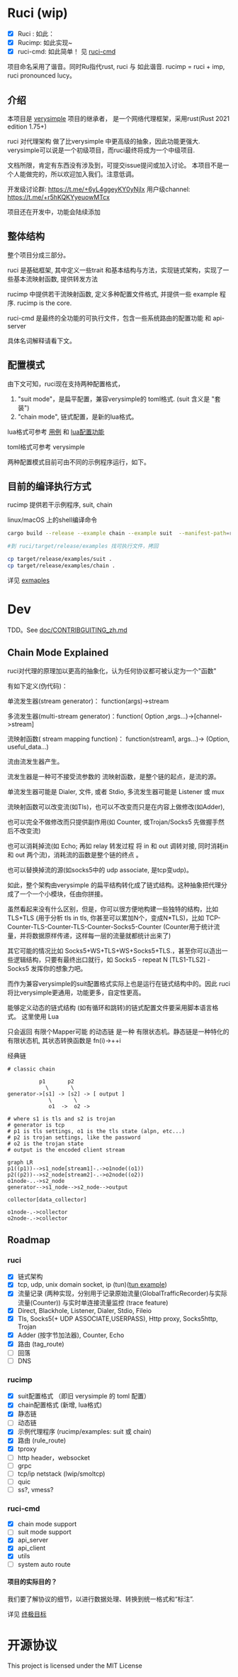 # Ruci (wip)

- [X] Ruci : 如此：
- [X] Rucimp: 如此实现~
- [X] ruci-cmd: 如此简单！ 见 [ruci-cmd](crates/ruci-cmd/README.md)

项目命名采用了谐音。同时Ru指代rust, ruci 与 如此谐音.
rucimp = ruci + imp,
ruci pronounced lucy。

## 介绍

本项目是 [verysimple](https://github.com/e1732a364fed/v2ray_simple) 项目的继承者，
是一个网络代理框架，采用rust(Rust 2021 edition 1.75+)

ruci 对代理架构 做了比verysimple 中更高级的抽象，因此功能更强大. 
verysimple可以说是一个初级项目，而ruci最终将成为一个中级项目.

文档所限，肯定有东西没有涉及到，可提交issue提问或加入讨论。
本项目不是一个人能做完的，所以欢迎加入我们。注意低调。

开发级讨论群:     https://t.me/+6yL4ggeyKY0yNjIx
用户级channel:    https://t.me/+r5hKQKYyeuowMTcx

项目还在开发中，功能会陆续添加


## 整体结构
整个项目分成三部分。

ruci 是基础框架, 其中定义一些trait 和基本结构与方法，实现链式架构，实现了一些基本流映射函数, 提供转发方法

rucimp 中提供若干流映射函数, 定义多种配置文件格式, 并提供一些 example 程序.
rucimp is the core.

ruci-cmd 是最终的全功能的可执行文件，包含一些系统路由的配置功能 和 api-server

具体名词解释请看下文。

## 配置模式

由下文可知，ruci现在支持两种配置格式，

1. "suit mode"，是扁平配置，兼容verysimple的 toml格式. (suit 含义是 "套装")
2. "chain mode", 链式配置，是新的lua格式。

lua格式可参考 [用例](resource/local.lua)  和 [lua配置功能](doc/lua.md) 

toml格式可参考 verysimple

两种配置模式目前可由不同的示例程序运行，如下。

## 目前的编译执行方式

rucimp 提供若干示例程序, suit, chain

linux/macOS 上的shell编译命令

```sh
cargo build --release --example chain --example suit  --manifest-path=rucimp/Cargo.toml

#到 ruci/target/release/examples 找可执行文件，拷回

cp target/release/examples/suit .
cp target/release/examples/chain .
```

详见 [exmaples](rucimp/examples/readme.md)


# Dev

TDD。See [doc/CONTRIBGUITING_zh.md](doc/CONTRIBUTING_zh.md)

## Chain Mode Explained

ruci对代理的原理加以更高的抽象化，认为任何协议都可被认定为一个"函数"

有如下定义(伪代码)：

单流发生器(stream generator)： function(args)->stream

多流发生器(multi-stream generator)：function( Option<stream> ,args...)->[channel->stream]

流映射函数( stream mapping function)： function(stream1, args...)-> (Option<stream2>, useful_data...) 

流由流发生器产生。

流发生器是一种可不接受流参数的 流映射函数，是整个链的起点，是流的源。

单流发生器可能是 Dialer, 文件, 或者 Stdio, 多流发生器可能是 Listener  或 mux

流映射函数可以改变流(如Tls)，也可以不改变而只是在内容上做修改(如Adder),

也可以完全不做修改而只提供副作用(如 Counter, 或Trojan/Socks5 先做握手然后不改变流) 

也可以消耗掉流(如 Echo; 再如 relay 转发过程 将 in 和 out 调转对接, 同时消耗in 和 out 两个流)，消耗流的函数是整个链的终点 。

也可以替换掉流的源(如socks5中的 udp associate, 是tcp变udp)。

如此，整个架构由verysimple 的扁平结构转化成了链式结构。这种抽象把代理分成了一个一个小模块，任由你拼接。


虽然看起来没有什么区别，但是，你可以很方便地构建一些独特的结构，比如 TLS+TLS (用于分析 tls in tls, 你甚至可以累加N个，变成N*TLS)，比如 TCP-Counter-TLS-Counter-TLS-Counter-Socks5-Counter (Counter用于统计流量，并将数据原样传递，这样每一层的流量就都统计出来了)

其它可能的情况比如 Socks5+WS+TLS+WS+Socks5+TLS.，甚至你可以造出一些逻辑结构，只要有最终出口就行，如 Socks5 - repeat N [TLS1-TLS2] - Socks5
发挥你的想象力吧。

而作为兼容verysimple的suit配置格式实际上也是运行在链式结构中的。因此 ruci 将比verysimple更通用，功能更多，自定性更高。

能够定义动态的链式结构 (如有循环和跳转)的链式配置文件要采用脚本语言格式。 这里使用 Lua

只会返回 有限个Mapper可能 的动态链 是一种 有限状态机。静态链是一种特化的有限状态机, 其状态转换函数是 fn(i)->++i


经典链

```
# classic chain

          p1       p2
            \       \
generator->[s1] -> [s2] -> [ output ]
             \       \
             o1  ->  o2 ->

# where s1 is tls and s2 is trojan
# generator is tcp
# p1 is tls settings, o1 is the tls state (alpn, etc...)
# p2 is trojan settings, like the password
# o2 is the trojan state
# output is the encoded client stream
```

```mermaid
graph LR
p1((p1))-->s1_node[stream1]-.->o1node((o1))
p2((p2))-->s2_node[stream2]-.->o2node((o2))
o1node-..->s2_node
generator-->s1_node-->s2_node-->output

collector[data_collector]

o1node-.->collector
o2node-.->collector

```


## Roadmap

### ruci

- [x] 链式架构 
- [x] tcp, udp, unix domain socket, ip (tun)([tun example](rucimp/examples/readme.md#tun))
- [x] 流量记录 (两种实现，分别用于记录原始流量(GlobalTrafficRecorder)与实际流量(Counter)) 与实时单连接流量监控 (trace feature)
- [x] Direct, Blackhole, Listener, Dialer, Stdio, Fileio
- [x] Tls, Socks5(+ UDP ASSOCIATE,USERPASS), Http proxy, Socks5http, Trojan
- [x] Adder (按字节加法器), Counter, Echo
- [x] 路由 (tag_route)
- [ ] 回落
- [ ] DNS

### rucimp

- [x] suit配置格式 （即旧 verysimple 的 toml 配置）
- [x] chain配置格式 (新增, lua格式)
- [x] 静态链
- [ ] 动态链
- [x] 示例代理程序 (rucimp/examples: suit 或 chain)
- [x] 路由 (rule_route)
- [x] tproxy
- [ ] http header，websocket
- [ ] grpc
- [ ] tcp/ip netstack (lwip/smoltcp)
- [ ] quic
- [ ] ss?, vmess?

### ruci-cmd

- [x] chain mode support
- [ ] suit mode support
- [x] api_server
- [x] api_client
- [x] utils
- [ ] system auto route

#### 项目的实际目的？

我们要了解协议的细节，以进行数据处理、转换到统一格式和“标注”.

详见 [终极目标]( doc/GOAL_zh.md)


# 开源协议

This project is licensed under the MIT License
